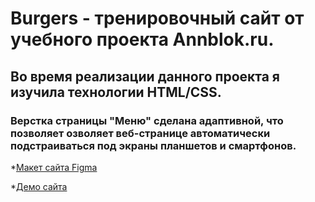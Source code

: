 # Burgers - тренировочный сайт от учебного проекта Annblok.ru.
## Во время реализации данного проекта я изучила технологии HTML/CSS.
### Верстка страницы "Меню" сделана адаптивной, что позволяет озволяет веб-странице автоматически подстраиваться под экраны планшетов и смартфонов.

*[Макет сайта Figma](https://www.figma.com/file/vcjwapDaZnUrF95yykrlpu/Burgers-Menu?node-id=0%3A99)

*[Демо сайта](https://ekaterinashamshina.github.io/Module01-Burger/menu.html)
